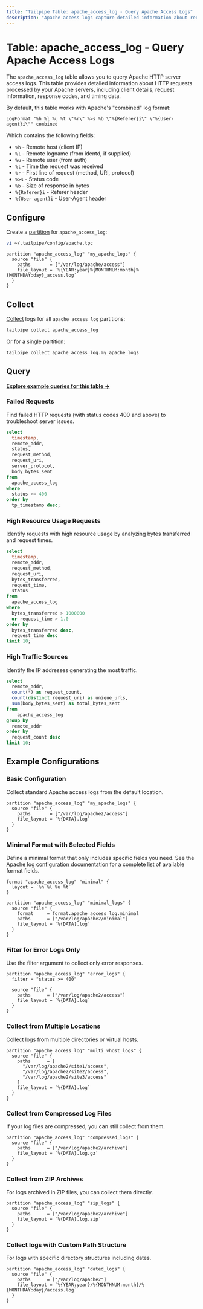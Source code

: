 ```yaml
---
title: "Tailpipe Table: apache_access_log - Query Apache Access Logs"
description: "Apache access logs capture detailed information about requests processed by the Apache HTTP server. This table provides a structured representation of the log data, including request details, client information, response codes, and processing times."
---
```


# Table: apache_access_log - Query Apache Access Logs

The `apache_access_log` table allows you to query Apache HTTP server access logs. This table provides detailed information about HTTP requests processed by your Apache servers, including client details, request information, response codes, and timing data.

By default, this table works with Apache's "combined" log format:

```
LogFormat "%h %l %u %t \"%r\" %>s %b \"%{Referer}i\" \"%{User-agent}i\"" combined
```

Which contains the following fields:
- `%h` - Remote host (client IP)
- `%l` - Remote logname (from identd, if supplied)
- `%u` - Remote user (from auth)
- `%t` - Time the request was received
- `%r` - First line of request (method, URI, protocol)
- `%>s` - Status code
- `%b` - Size of response in bytes
- `%{Referer}i` - Referer header
- `%{User-agent}i` - User-Agent header

## Configure

Create a [partition](https://tailpipe.io/docs/manage/partition) for `apache_access_log`:

```sh
vi ~/.tailpipe/config/apache.tpc
```

```hcl
partition "apache_access_log" "my_apache_logs" {
  source "file" {
    paths       = ["/var/log/apache/access"]
    file_layout = `%{YEAR:year}%{MONTHNUM:month}%{MONTHDAY:day}_access.log`
  }
}
```

## Collect

[Collect](https://tailpipe.io/docs/manage/collection) logs for all `apache_access_log` partitions:

```sh
tailpipe collect apache_access_log
```

Or for a single partition:

```sh
tailpipe collect apache_access_log.my_apache_logs
```

## Query

**[Explore example queries for this table →](https://hub.tailpipe.io/plugins/turbot/apache/queries/apache_access_log)**

### Failed Requests

Find failed HTTP requests (with status codes 400 and above) to troubleshoot server issues.

```sql
select
  timestamp,
  remote_addr,
  status,
  request_method,
  request_uri,
  server_protocol,
  body_bytes_sent
from
  apache_access_log
where
  status >= 400
order by
  tp_timestamp desc;
```

### High Resource Usage Requests

Identify requests with high resource usage by analyzing bytes transferred and request times.

```sql
select
  timestamp,
  remote_addr,
  request_method,
  request_uri,
  bytes_transferred,
  request_time,
  status
from
  apache_access_log
where
  bytes_transferred > 1000000
  or request_time > 1.0
order by
  bytes_transferred desc,
  request_time desc
limit 10;
```

### High Traffic Sources

Identify the IP addresses generating the most traffic.

```sql
select
  remote_addr,
  count(*) as request_count,
  count(distinct request_uri) as unique_urls,
  sum(body_bytes_sent) as total_bytes_sent
from
    apache_access_log
group by
  remote_addr
order by
  request_count desc
limit 10;
```

## Example Configurations

### Basic Configuration

Collect standard Apache access logs from the default location.

```hcl
partition "apache_access_log" "my_apache_logs" {
  source "file" {
    paths       = ["/var/log/apache2/access"]
    file_layout = `%{DATA}.log`
  }
}
```

### Minimal Format with Selected Fields

Define a minimal format that only includes specific fields you need. See the [Apache log configuration documentation](https://httpd.apache.org/docs/current/mod/mod_log_config.html#formats) for a complete list of available format fields.

```hcl
format "apache_access_log" "minimal" {
  layout = `%h %l %u %t`
}

partition "apache_access_log" "minimal_logs" {
  source "file" {
    format     = format.apache_access_log.minimal
    paths      = ["/var/log/apache2/minimal"]
    file_layout = `%{DATA}.log`
  }
}
```

### Filter for Error Logs Only

Use the filter argument to collect only error responses.

```hcl
partition "apache_access_log" "error_logs" {
  filter = "status >= 400"
  
  source "file" {
    paths      = ["/var/log/apache2/access"]
    file_layout = `%{DATA}.log`
  }
}
```

### Collect from Multiple Locations

Collect logs from multiple directories or virtual hosts.

```hcl
partition "apache_access_log" "multi_vhost_logs" {
  source "file" {
    paths      = [
      "/var/log/apache2/site1/access",
      "/var/log/apache2/site2/access",
      "/var/log/apache2/site3/access"
    ]
    file_layout = `%{DATA}.log`
  }
}
```

### Collect from Compressed Log Files

If your log files are compressed, you can still collect from them.

```hcl
partition "apache_access_log" "compressed_logs" {
  source "file" {
    paths      = ["/var/log/apache2/archive"]
    file_layout = `%{DATA}.log.gz`
  }
}
```

### Collect from ZIP Archives

For logs archived in ZIP files, you can collect them directly.

```hcl
partition "apache_access_log" "zip_logs" {
  source "file" {
    paths      = ["/var/log/apache2/archive"]
    file_layout = `%{DATA}.log.zip`
  }
}
```

### Collect logs with Custom Path Structure

For logs with specific directory structures including dates.

```hcl
partition "apache_access_log" "dated_logs" {
  source "file" {
    paths      = ["/var/log/apache2"]
    file_layout = `%{YEAR:year}/%{MONTHNUM:month}/%{MONTHDAY:day}/access.log`
  }
}
```
